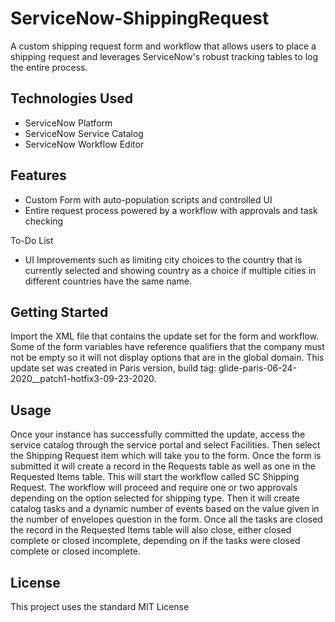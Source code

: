 # ServiceNow-ShippingRequest
A custom shipping request form and workflow that allows users to place a shipping request and leverages ServiceNow's robust tracking tables to log the entire process.

## Technologies Used
- ServiceNow Platform
- ServiceNow Service Catalog
- ServiceNow Workflow Editor

## Features
- Custom Form with auto-population scripts and controlled UI
- Entire request process powered by a workflow with approvals and task checking

To-Do List
- UI Improvements such as limiting city choices to the country that is currently selected and showing country as a choice if multiple cities in different countries have the same name.

## Getting Started
Import the XML file that contains the update set for the form and workflow. Some of the form variables have reference qualifiers that the company must not be empty so it will not display options that are in the global domain. This update set was created in Paris version, build tag: glide-paris-06-24-2020__patch1-hotfix3-09-23-2020.

## Usage
Once your instance has successfully committed the update, access the service catalog through the service portal and select Facilities. Then select the Shipping Request item which will take you to the form. Once the form is submitted it will create a record in the Requests table as well as one in the Requested Items table. This will start the workflow called SC Shipping Request. The workflow will proceed and require one or two approvals depending on the option selected for shipping type. Then it will create catalog tasks and a dynamic number of events based on the value given in the number of envelopes question in the form. Once all the tasks are closed the record in the Requested Items table will also close, either closed complete or closed incomplete, depending on if the tasks were closed complete or closed incomplete.

## License
This project uses the standard MIT License
